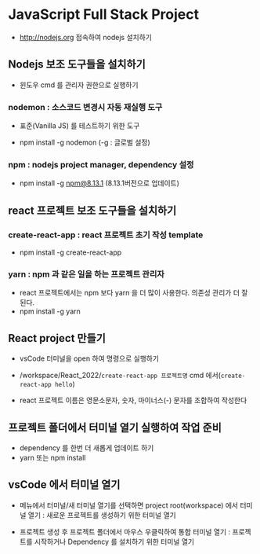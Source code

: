 # JavaScript Full Stack Project

- http://nodejs.org 접속하여 nodejs 설치하기

## Nodejs 보조 도구들을 설치하기

- 윈도우 cmd 를 관리자 권한으로 실행하기

### nodemon : 소스코드 변경시 자동 재실행 도구

- 표준(Vanilla JS) 를 테스트하기 위한 도구

* npm install -g nodemon
  (-g : 글로벌 설정)

### npm : nodejs project manager, dependency 설정

- npm install -g npm@8.13.1
  (8.13.1버전으로 업데이트)

## react 프로젝트 보조 도구들을 설치하기

### create-react-app : react 프로젝트 초기 작성 template

- npm install -g create-react-app

### yarn : npm 과 같은 일을 하는 프로젝트 관리자

- react 프로젝트에서는 npm 보다 yarn 을 더 많이 사용한다. 의존성 관리가 더 잘 된다.
- npm install -g yarn

## React project 만들기

- vsCode 터미널을 open 하여 명령으로 실행하기

* /workspace/React_2022/```create-react-app 프로젝트명```
  cmd 에서(```create-react-app hello```)

* react 프로젝트 이름은 영문소문자, 숫자, 마이너스(-) 문자를 조합하여 작성한다

## 프로젝트 폴더에서 터미널 열기 실행하여 작업 준비

* dependency 를 한번 더 새롭게 업데이트 하기
* yarn 또는 npm install

## vsCode 에서 터미널 열기

* 메뉴에서 터미널/새 터미널 열기를 선택하면 project root(workspace) 에서 터미널 열기 : 새로운 프로젝트를 생성하기 위한 터미널 열기

* 프로젝트 생성 후 프로젝트 폴더에서 마우스 우클릭하여 통합 터미널 열기 : 프로젝트를 시작하거나 Dependency 를 설치하기 위한 터미널 열기